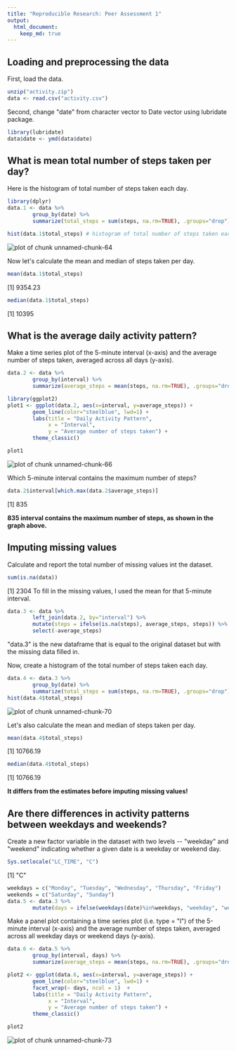 ```yaml
---
title: "Reproducible Research: Peer Assessment 1"
output: 
  html_document:
    keep_md: true
---
```





## Loading and preprocessing the data
First, load the data. 

``` r
unzip("activity.zip")
data <- read.csv("activity.csv")
```

Second, change "date" from character vector to Date vector using lubridate package. 

``` r
library(lubridate) 
data$date <- ymd(data$date)
```

## What is mean total number of steps taken per day? 
Here is the histogram of total number of steps taken each day. 

``` r
library(dplyr)
data.1 <- data %>% 
        group_by(date) %>% 
        summarize(total_steps = sum(steps, na.rm=TRUE), .groups="drop")
```

``` r
hist(data.1$total_steps) # histogram of total number of steps taken each day 
```

![plot of chunk unnamed-chunk-64](figure/unnamed-chunk-64-1.png)
  
Now let's calculate the mean and median of steps taken per day. 

``` r
mean(data.1$total_steps) 
```

[1] 9354.23

``` r
median(data.1$total_steps)
```

[1] 10395


## What is the average daily activity pattern? 
Make a time series plot of the 5-minute interval (x-axis) and the average number of steps taken, averaged across all days (y-axis). 

``` r
data.2 <- data %>% 
        group_by(interval) %>%
        summarize(average_steps = mean(steps, na.rm=TRUE), .groups="drop")

library(ggplot2)
plot1 <- ggplot(data.2, aes(x=interval, y=average_steps)) +
        geom_line(color="steelblue", lwd=1) + 
        labs(title = "Daily Activity Pattern", 
             x = "Interval", 
             y = "Average number of steps taken") + 
        theme_classic()

plot1
```

![plot of chunk unnamed-chunk-66](figure/unnamed-chunk-66-1.png)
  
Which 5-minute interval contains the maximum number of steps?

``` r
data.2$interval[which.max(data.2$average_steps)]
```

[1] 835
  
**835 interval contains the maximum number of steps, as shown in the graph above.**

## Imputing missing values 

Calculate and report the total number of missing values int the dataset.

``` r
sum(is.na(data))
```

[1] 2304
To fill in the missing values, I used the mean for that 5-minute interval.

``` r
data.3 <- data %>% 
        left_join(data.2, by="interval") %>% 
        mutate(steps = ifelse(is.na(steps), average_steps, steps)) %>% 
        select(-average_steps)
```
"data.3" is the new dataframe that is equal to the original dataset but with the missing data filled in. 

Now, create a histogram of the total number of steps taken each day. 

``` r
data.4 <- data.3 %>% 
        group_by(date) %>% 
        summarize(total_steps = sum(steps, na.rm=TRUE), .groups="drop")
hist(data.4$total_steps)
```

![plot of chunk unnamed-chunk-70](figure/unnamed-chunk-70-1.png)
  
Let's also calculate the mean and median of steps taken per day. 

``` r
mean(data.4$total_steps) 
```

[1] 10766.19

``` r
median(data.4$total_steps)
```

[1] 10766.19
  
**It differs from the estimates before imputing missing values!**

## Are there differences in activity patterns between weekdays and weekends? 
Create a new factor variable in the dataset with two levels -- "weekday" and "weekend" indicating whether a given date is a weekday or weekend day.

``` r
Sys.setlocale("LC_TIME", "C")
```

[1] "C"

``` r
weekdays = c("Monday", "Tuesday", "Wednesday", "Thursday", "Friday")
weekends = c("Saturday", "Sunday")
data.5 <- data.3 %>%
        mutate(days = ifelse(weekdays(date)%in%weekdays, "weekday", "weekend"))
```
Make a panel plot containing a time series plot (i.e. type = "l") of the 5-minute interval (x-axis) and the average number of steps taken, averaged across all weekday days or weekend days (y-axis).

``` r
data.6 <- data.5 %>% 
        group_by(interval, days) %>%
        summarize(average_steps = mean(steps, na.rm=TRUE), .groups="drop") 

plot2 <- ggplot(data.6, aes(x=interval, y=average_steps)) + 
        geom_line(color="steelblue", lwd=1) + 
        facet_wrap(~ days, ncol = 1)  + 
        labs(title = "Daily Activity Pattern", 
             x = "Interval", 
             y = "Average number of steps taken") + 
        theme_classic() 

plot2
```

![plot of chunk unnamed-chunk-73](figure/unnamed-chunk-73-1.png)

